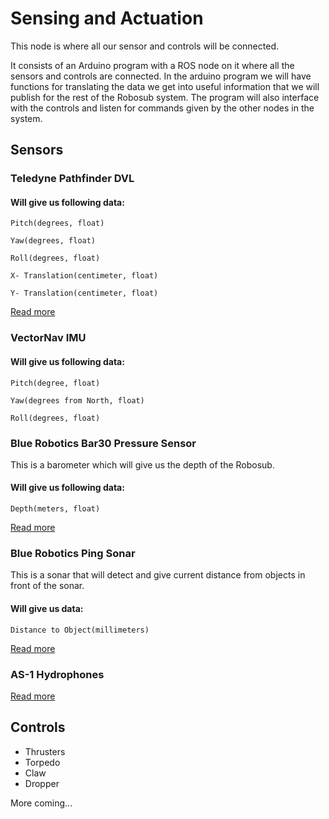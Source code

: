 # Sensing and Actuation

This node is where all our sensor and controls will be connected.

It consists of an Arduino program with a ROS node on it where all the sensors and controls are connected. In the arduino program we will have functions for translating the data we get into useful information that we will publish for the rest of the Robosub system. The program will also interface with the controls and listen for commands given by the other nodes in the system. 

## Sensors

### Teledyne Pathfinder DVL

#### Will give us following data:

`Pitch(degrees, float)`

`Yaw(degrees, float)`

`Roll(degrees, float)`

`X- Translation(centimeter, float)`

`Y- Translation(centimeter, float)`

[Read more](https://www.eol.ucar.edu/system/files/VN100manual.pdf)

### VectorNav IMU

#### Will give us following data:

`Pitch(degree, float)`

`Yaw(degrees from North, float)`

`Roll(degrees, float)`

### Blue Robotics Bar30 Pressure Sensor
This is a barometer which will give us the depth of the Robosub.

#### Will give us following data:

`Depth(meters, float)`

[Read more](https://github.com/bluerobotics/Bar30-Pressure-Sensor)

### Blue Robotics Ping Sonar

This is a sonar that will detect and give current distance from objects in front of the sonar.

#### Will give us data:

`Distance to Object(millimeters)`

[Read more](https://bluerobotics.com/store/sensors-sonars-cameras/sonar/ping-sonar-r2-rp/)


### AS-1 Hydrophones

[Read more](https://www.aquarianaudio.com/as-1-hydrophone.html)

## Controls

 - Thrusters
 - Torpedo
 - Claw
 - Dropper

 More coming...
